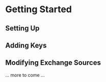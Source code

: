 # Getting Started

## Setting Up


## Adding Keys


## Modifying Exchange Sources


... more to come ...